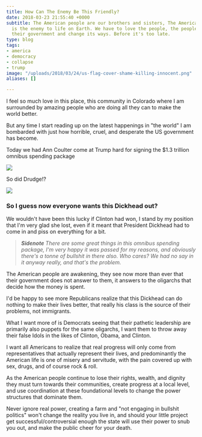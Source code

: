 ```yaml
---
title: How Can The Enemy Be This Friendly?
date: 2018-03-23 21:55:40 +0000
subtitle: The American people are our brothers and sisters, The American Government
  is the enemy to life on Earth. We have to love the people, the people have to reclaim
  their government and change its ways. Before it's too late.
type: blog
tags:
- america
- democracy
- collapse
- trump
image: "/uploads/2018/03/24/us-flag-cover-shame-killing-innocent.png"
aliases: []

---
```

I feel so much love in this place, this community in Colorado where I am surrounded by amazing people who are doing all they can to make the world better.

But any time I start reading up on the latest happenings in "the world" I am bombarded with just how horrible, cruel, and desperate the US government has become.

Today we had Ann Coulter come at Trump hard for signing the $1.3 trillion omnibus spending package

![](/uploads/2018/03/24/twitter-coulter-trump-impeach.png)

So did Drudge!?

![](/uploads/2018/03/24/drudge-trump-fake-veto.png)

### **So I guess now everyone wants this Dickhead out?**

We wouldn't have been this lucky if Clinton had won, I stand by my position that I'm very glad she lost, even if it meant that President Dickhead had to come in and piss on everything for a bit.

> **_Sidenote_** _There are some great things in this omnibus spending package, I'm very happy it was passed for my reasons, and obviously there's a tonne of bullshit in there also. Who cares? We had no say in it anyway really, and that's the problem._

The American people are awakening, they see now more than ever that their government does not answer to them, it answers to the oligarchs that decide how the money is spent.

I'd be happy to see more Republicans realize that this Dickhead can do nothing to make their lives better, that really his class is the source of their problems, not immigrants.

What I want more of is Democrats seeing that their pathetic leadership are primarily also puppets for the same oligarchs, I want them to throw away their false Idols in the likes of Clinton, Obama, and Clinton.

I want all Americans to realize that real progress will only come from representatives that actually represent their lives, and predominantly the American life is one of misery and servitude, with the pain covered up with sex, drugs, and of course rock & roll.

As the American people continue to lose their rights, wealth, and dignity they must turn towards their communities, create progress at a local level, and use coordination at these foundational levels to change the power structures that dominate them.

Never ignore real power, creating a farm and "not engaging in bullshit politics" won't change the reality you live in, and should your little project get successful/controversial enough the state will use their power to snub you out, and make the public cheer for your death.
